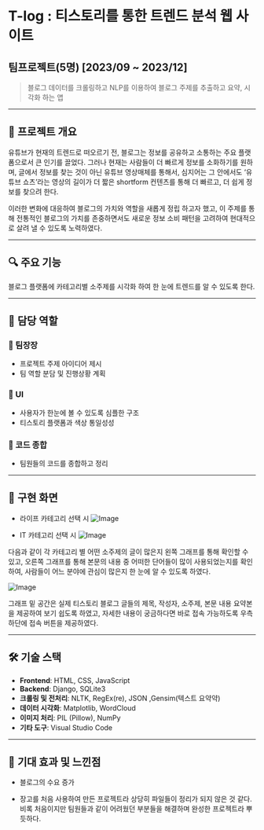 # T-log : 티스토리를 통한 트렌드 분석 웹 사이트
## 팀프로젝트(5명) [2023/09 ~ 2023/12]

> 블로그 데이터를 크롤링하고 NLP를 이용하여 블로그 주제를 추출하고 요약, 시각화 하는 앱


---

## 🧩 프로젝트 개요

유튜브가 현재의 트렌드로 떠오르기 전, 블로그는 정보를 공유하고 소통하는 주요 플랫폼으로서 큰 인기를 끌었다.
그러나 현재는 사람들이 더 빠르게 정보를 소화하기를 원하며, 글에서 정보를 찾는 것이 아닌 유튜브 영상매체를 통해서, 심지어는
그 안에서도 ‘유튜브 쇼츠’라는 영상의 길이가 더 짧은 shortform 컨텐츠를 통해 더 빠르고, 더 쉽게 정보를 찾으려 한다.

이러한 변화에 대응하여 블로그의 가치와 역할을 새롭게 정립 하고자 했고, 이 주제를 통해 전통적인 블로그의 가치를 존중하면서도 새로운 정보 소비 패턴을 고려하여 현대적으로 살려 낼 수 있도록 노력하였다.

---

## 🔍 주요 기능

블로그 플랫폼에 카테고리별 소주제를 시각화 하여 한 눈에 트렌드를 알 수 있도록 한다.

---

## 👤 담당 역할 

### 🔹 팀장장
- 프로젝트 주제 아이디어 제시
- 팀 역할 분담 및 진행상황 계획

### 🔹 UI
- 사용자가 한눈에 볼 수 있도록 심플한 구조
- 티스토리 플랫폼과 색상 통일성성

### 🔹 코드 종합
- 팀원들의 코드를 종합하고 정리

---

## 🎥 구현 화면


-  라이프 카테고리 선택 시
![Image](https://github.com/user-attachments/assets/d328d6dd-47b9-46b1-ab5f-8834c15c0440)

- IT 카테고리 선택 시
![Image](https://github.com/user-attachments/assets/9f5998b6-def0-472e-8a1b-fc0758e94878)

다음과 같이 각 카테고리 별 어떤 소주제의 글이 많은지 왼쪽 그래프를 통해 확인할 수 있고, 오른쪽 그래프를 통해 본문의 내용 중 어떠한 단어들이 많이 사용되었는지를 확인하여, 사람들이 어느 분야에 관심이 많은지 한 눈에 알 수 있도록 하였다.


![Image](https://github.com/user-attachments/assets/ea5e3d8a-0e8b-4786-907d-a8216027c9c8)

그래프 밑 공간은 실제 티스토리 블로그 글들의 제목, 작성자, 소주제, 본문 내용 요약본을 제공하여 보기 쉽도록 하였고, 자세한 내용이 궁금하다면 바로 접속 가능하도록 우측 하단에 접속 버튼을 제공하였다.

---

## 🛠 기술 스택

- **Frontend**: HTML, CSS, JavaScript
- **Backend**: Django, SQLite3
- **크롤링 및 전처리**: NLTK, RegEx(re), JSON ,Gensim(텍스트 요약약)
- **데이터 시각화**: Matplotlib, WordCloud
- **이미지 처리**: PIL (Pillow), NumPy
- **기타 도구**: Visual Studio Code

---

## 📌 기대 효과 및 느낀점

- 블로그의 수요 증가

- 장고를 처음 사용하여 만든 프로젝트라 상당히 파일들이 정리가 되지 않은 것 같다. 비록 처음이지만 팀원들과 같이 어려웠던 부분들을 해결하며 완성한 프로젝트라 뿌듯하다.